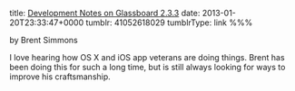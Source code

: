 title: [Development Notes on Glassboard 2.3.3](http://inessential.com/2013/01/19/development_notes_on_glassboard_2_3_3)
date: 2013-01-20T23:33:47+0000
tumblr: 41052618029
tumblrType: link
%%%

by Brent Simmons

I love hearing how OS X and iOS app veterans are doing things. Brent has been doing this for such a long time, but is still always looking for ways to improve his craftsmanship.
